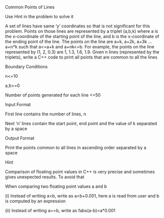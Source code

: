 Common Points of Lines

Use Hint in the problem to solve it

A set of lines have same ‘y’ coordinates so that is not significant for this problem. Points on those lines are represented by a triplet (a,b,k) where a is the x-coordinate of the starting point of the line, and b is the x-coordinate of the ending point of the line. The points on the line are a+k, a+2k, a+3k ... a+n*k such that a<=a+k and a+nk<=b. For example, the points on the line represented by (1, 2, 0.3) are 1, 1.3, 1.6, 1.9. Given n lines (represented by the triplets), write a C++ code to print all points that are common to all the lines

Boundary Conditions

n<=10

a,b>=0

Number of points generated for each line <=50

Input Format

First line contains the number of lines, n

Next ‘n’ lines contain the start point, end point and the value of k separated by a space

Output Format

Print the points common to all lines in ascending order separated by a space

Hint

Comparison of floating point values in C++ is very precise and sometimes gives unexpected results. To avoid that

When comparing two floating point values a and b

(i) Instead of writing a<b, write as a<b+0.001, here a is read from user and b is computed by an expression

(ii) Instead of writing a==b, write as fabs(a-b)<a*0.001